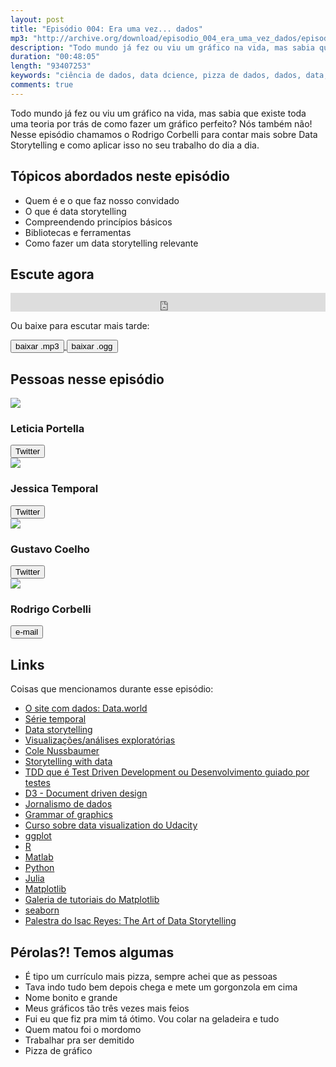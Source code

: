 ```yaml
---
layout: post
title: "Episódio 004: Era uma vez... dados"
mp3: "http://archive.org/download/episodio_004_era_uma_vez_dados/episodio_004_era_uma_vez_dados.mp3"
description: "Todo mundo já fez ou viu um gráfico na vida, mas sabia que existe toda uma teoria por trás de como fazer um gráfico perfeito?"
duration: "00:48:05"
length: "93407253"
keywords: "ciência de dados, data dcience, pizza de dados, dados, data, data science pizza, python, ds, machine learning, bootcamp, ensino, aprendizado"
comments: true
---
```

Todo mundo já fez ou viu um gráfico na vida, mas sabia que existe toda uma teoria por trás de como fazer um gráfico perfeito? Nós também não! Nesse episódio chamamos o Rodrigo Corbelli para contar mais sobre Data Storytelling e como aplicar isso no seu trabalho do dia a dia.

## Tópicos abordados neste episódio
- Quem é e o que faz nosso convidado
- O que é data storytelling
- Compreendendo princípios básicos
- Bibliotecas e ferramentas
- Como fazer um data storytelling relevante

## Escute agora

<div class="player-div">
<iframe src="https://archive.org/embed/episodio_004_era_uma_vez_dados" width="100%" height="30" frameborder="0" webkitallowfullscreen="true" mozallowfullscreen="true" allowfullscreen></iframe>
</div>

Ou baixe para escutar mais tarde:
<div class="download">
  <a href="https://archive.org/download/episodio_004_era_uma_vez_dados/episodio_004_era_uma_vez_dados.mp3">
    <button class="btn btn-mp3">baixar .mp3</button>
  </a>
  <a href="https://archive.org/download/episodio_004_era_uma_vez_dados/episodio_004_era_uma_vez_dados.ogg">
    <button class="btn btn-ogg">baixar .ogg</button>
  </a>
</div>

## Pessoas nesse episódio

<div class="row">
  <div class="pizzaiolo-img">
    <img class="img-circle" src="{{ site.lele_photo }}">
  </div>
  <div>
    <h3>Leticia Portella</h3>
    <a href="https://twitter.com/leleportella">
      <button class="btn btn-twitter">Twitter</button>
    </a>
  </div>
</div>
<div class="row">
  <div class="pizzaiolo-img">
    <img class="img-circle" src="{{ site.jess_photo }}">
  </div>
  <div>
    <h3>Jessica Temporal</h3>
    <a href="https://twitter.com/jesstemporal">
      <button class="btn btn-twitter">Twitter</button>
    </a>
  </div>
</div>
<div class="row">
  <div class="pizzaiolo-img">
    <img class="img-circle" src="{{ site.gust_photo }}">
  </div>
  <div>
    <h3>Gustavo Coelho</h3>
    <a href="https://twitter.com/gusrabbit">
      <button class="btn btn-twitter">Twitter</button>
    </a>
  </div>
</div>
<div class="row">
  <div class="pizzaiolo-img">
    <img class="img-circle" src="https://scontent.fcgh15-1.fna.fbcdn.net/v/t1.0-9/10614371_761731797217224_2906775786864518600_n.jpg?oh=64d3f0f516a8369a978c4bebb25cd5ba&oe=5B256DD2">
  </div>
  <div>
    <h3>Rodrigo Corbelli</h3>
    <a href="mailto:rodrigocorbelli@gmail.com">
      <button class="btn btn-github">e-mail</button>
    </a>
  </div>
</div>

## Links

Coisas que mencionamos durante esse episódio:

- [O site com dados: Data.world](https://data.world/)
- [Série temporal](https://pt.wikipedia.org/wiki/S%C3%A9rie_temporal)
- [Data storytelling](https://www.forbes.com/sites/brentdykes/2016/03/31/data-storytelling-the-essential-data-science-skill-everyone-needs/#172ec0f52ad4)
- [Visualizações/análises exploratórias](https://pt.wikipedia.org/wiki/An%C3%A1lise_explorat%C3%B3ria_de_dados)
- [Cole Nussbaumer](http://www.storytellingwithdata.com/about/)
- [Storytelling with data](http://www.storytellingwithdata.com/)
- [TDD que é Test Driven Development ou Desenvolvimento guiado por testes](http://blog.thiagobelem.net/aprendendo-tdd-ou-desenvolvimento-orientado-a-testes)
- [D3 - Document driven design](https://d3js.org/)
- [Jornalismo de dados](http://datajournalismhandbook.org/pt/introducao_0.html)
- [Grammar of graphics](http://cfss.uchicago.edu/dataviz_grammar_of_graphics.html)
- [Curso sobre data visualization do Udacity](https://br.udacity.com/course/data-visualization-and-d3js--ud507)
- [ggplot](http://ggplot2.org/)
- [R](https://www.r-project.org/)
- [Matlab](https://www.mathworks.com/products/matlab.html)
- [Python](http://python.org/)
- [Julia](https://julialang.org/)
- [Matplotlib](https://matplotlib.org/)
- [Galeria de tutoriais do Matplotlib](https://matplotlib.org/tutorials/index.html)
- [seaborn](https://seaborn.pydata.org/)
- [Palestra do Isac Reyes: The Art of Data Storytelling](https://youtu.be/zInG1BUQZek)

## Pérolas?! Temos algumas

- É tipo um currículo mais pizza, sempre achei que as pessoas 
- Tava indo tudo bem depois chega e mete um gorgonzola em cima
- Nome bonito e grande
- Meus gráficos tão três vezes mais feios
- Fui eu que fiz pra mim tá ótimo. Vou colar na geladeira e tudo
- Quem matou foi o mordomo
- Trabalhar pra ser demitido
- Pizza de gráfico
